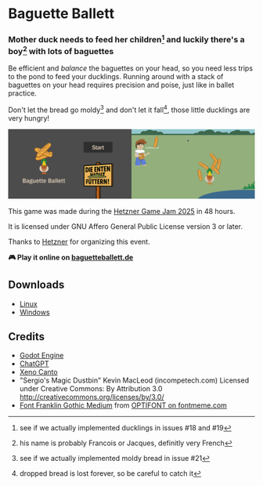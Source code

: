 # Baguette Ballett

### Mother duck needs to feed her children[^children] and luckily there's a boy[^boy] with lots of baguettes

Be efficient and _balance_ the baguettes on your head, so you need less trips to the pond to feed your ducklings. Running around with a stack of baguettes on your head requires precision and poise, just like in ballet practice.

Don't let the bread go moldy[^moldy] and don't let it fall[^fall], those little ducklings are very hungry!

[^boy]: his name is probably Francois or Jacques, definitly very French
[^children]: see if we actually implemented ducklings in issues #18 and #19
[^moldy]: see if we actually implemented moldy bread in issue #21
[^fall]: dropped bread is lost forever, so be careful to catch it

<img src="assets/screenshots/intro.png" width="50%" /><img src="assets/screenshots/level.png" width="50%" />

This game was made during the [Hetzner Game Jam 2025](https://github.com/hetzneronline/game-jam) in 48 hours.

It is licensed under GNU Affero General Public License version 3 or later.

Thanks to [Hetzner](https://hetzner.com) for organizing this event.

**🎮 Play it online on [baguetteballett.de](https://baguetteballett.de)**

## Downloads
* [Linux](https://baguetteballett.de/baguette-ballett.x86_64)
* [Windows](https://baguetteballett.de/baguette-ballett.exe)

## Credits
* [Godot Engine](https://docs.godotengine.org/en/stable/index.html)
* [ChatGPT](https://chatgpt.com)
* [Xeno Canto](https://xeno-canto.org/785938)
* "Sergio's Magic Dustbin"
  Kevin MacLeod (incompetech.com)
  Licensed under Creative Commons: By Attribution 3.0
  http://creativecommons.org/licenses/by/3.0/
* [Font Franklin Gothic Medium](https://fontmeme.com/schriftarten/franklin-gothic-medium-schriftart/) from [OPTIFONT on fontmeme.com](https://fontmeme.com/schriftarten/optifont-listing/)
